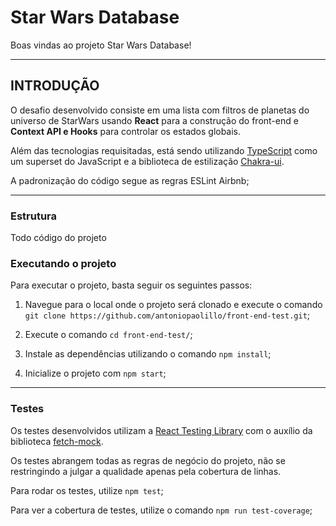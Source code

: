 # Star Wars Database

Boas vindas ao projeto Star Wars Database!

---

## INTRODUÇÃO

O desafio desenvolvido consiste em uma lista com filtros de planetas do universo de StarWars usando **React** para a construção do front-end e **Context API e Hooks** para controlar os estados globais.


Além das tecnologias requisitadas, está sendo utilizando [TypeScript](https://www.typescriptlang.org/) como um superset do JavaScript e a biblioteca de estilização [Chakra-ui](https://chakra-ui.com/).


A padronização do código segue as regras ESLint Airbnb;

---

### Estrutura

Todo código do projeto 
### Executando o projeto

Para executar o projeto, basta seguir os seguintes passos:


1. Navegue para o local onde o projeto será clonado e execute o comando `git clone https://github.com/antoniopaolillo/front-end-test.git`;


2. Execute o comando `cd front-end-test/`;


3. Instale as dependências utilizando o comando `npm install`;


4. Inicialize o projeto com `npm start`;

---

### Testes

Os testes desenvolvidos utilizam a [React Testing Library](https://testing-library.com/docs/react-testing-library/intro/) com o auxílio da biblioteca [fetch-mock](https://www.npmjs.com/package/fetch-mock).


Os testes abrangem todas as regras de negócio do projeto, não se restringindo a julgar a qualidade apenas pela cobertura de linhas.


Para rodar os testes, utilize `npm test`;


Para ver a cobertura de testes, utilize o comando `npm run test-coverage`;

